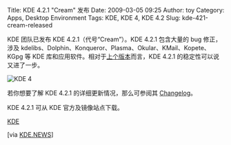 Title: KDE 4.2.1 "Cream" 发布
Date: 2009-03-05 09:25
Author: toy
Category: Apps, Desktop Environment
Tags: KDE, KDE 4, KDE 4.2
Slug: kde-421-cream-released

KDE 团队已发布 KDE 4.2.1（代号“Cream”）。KDE 4.2.1 包含大量的 bug
修正，涉及
kdelibs、Dolphin、Konqueror、Plasma、Okular、KMail、Kopete、KGpg 等 KDE
库和应用软件。相对于[上个版本](http://linuxtoy.org/archives/kde-420-released.html)而言，KDE
4.2.1 的稳定性可以说又进了一步。

![KDE 4](http://i.linuxtoy.org/i/2007/04/kde-logo.jpg)

若你想要了解 KDE 4.2.1 的详细更新情况，那么可参阅其
[Changelog](http://www.kde.org/announcements/changelogs/changelog4_2to4_2_1.php)。

KDE 4.2.1 可从 KDE 官方及镜像站点下载。

[KDE](http://www.kde.org/info/4.2.1.php)

[via
[KDE.NEWS](http://dot.kde.org/2009/03/04/kde-421-provides-cream-top-kde)]
